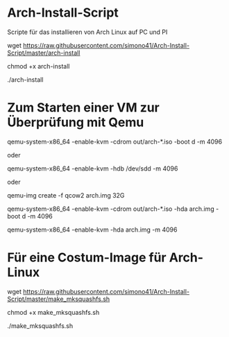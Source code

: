 # Arch-Install-Script
Scripte für das installieren von Arch Linux auf PC und PI

wget https://raw.githubusercontent.com/simono41/Arch-Install-Script/master/arch-install

chmod +x arch-install

./arch-install

# Zum Starten einer VM zur Überprüfung mit Qemu

qemu-system-x86_64 -enable-kvm -cdrom out/arch-*.iso -boot d -m 4096

oder

qemu-system-x86_64 -enable-kvm -hdb /dev/sdd -m 4096

oder

qemu-img create -f qcow2 arch.img 32G

qemu-system-x86_64 -enable-kvm -cdrom out/arch-*.iso -hda arch.img -boot d -m 4096

qemu-system-x86_64 -enable-kvm -hda arch.img -m 4096

# Für eine Costum-Image für Arch-Linux

wget https://raw.githubusercontent.com/simono41/Arch-Install-Script/master/make_mksquashfs.sh

chmod +x make_mksquashfs.sh

./make_mksquashfs.sh
